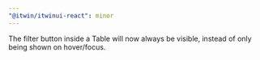 ```yaml
---
"@itwin/itwinui-react": minor
---
```


The filter button inside a Table will now always be visible, instead of only being shown on hover/focus.
